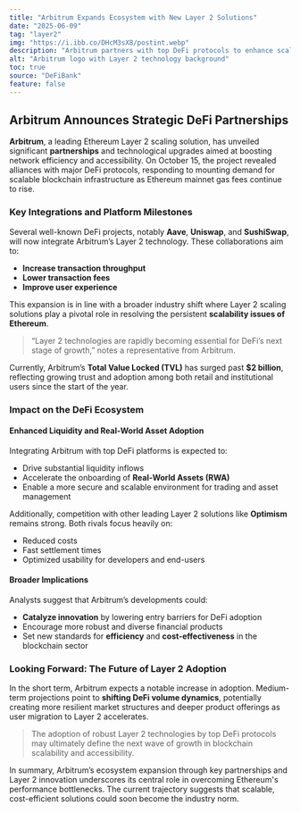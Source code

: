 ```yaml
---
title: "Arbitrum Expands Ecosystem with New Layer 2 Solutions"
date: "2025-06-09"
tag: "layer2"
img: "https://i.ibb.co/DHcM3sX8/postint.webp"
description: "Arbitrum partners with top DeFi protocols to enhance scaling and cut transaction costs."
alt: "Arbitrum logo with Layer 2 technology background"
toc: true
source: "DeFiBank"
feature: false
---
```


## Arbitrum Announces Strategic DeFi Partnerships

**Arbitrum**, a leading Ethereum Layer 2 scaling solution, has unveiled significant **partnerships** and technological upgrades aimed at boosting network efficiency and accessibility. On October 15, the project revealed alliances with major DeFi protocols, responding to mounting demand for scalable blockchain infrastructure as Ethereum mainnet gas fees continue to rise.

### Key Integrations and Platform Milestones

Several well-known DeFi projects, notably **Aave**, **Uniswap**, and **SushiSwap**, will now integrate Arbitrum’s Layer 2 technology. These collaborations aim to:

- **Increase transaction throughput**
- **Lower transaction fees**
- **Improve user experience**

This expansion is in line with a broader industry shift where Layer 2 scaling solutions play a pivotal role in resolving the persistent **scalability issues of Ethereum**.

> “Layer 2 technologies are rapidly becoming essential for DeFi’s next stage of growth,” notes a representative from Arbitrum.

Currently, Arbitrum’s **Total Value Locked (TVL)** has surged past **$2 billion**, reflecting growing trust and adoption among both retail and institutional users since the start of the year.

### Impact on the DeFi Ecosystem

#### Enhanced Liquidity and Real-World Asset Adoption

Integrating Arbitrum with top DeFi platforms is expected to:

- Drive substantial liquidity inflows
- Accelerate the onboarding of **Real-World Assets (RWA)**
- Enable a more secure and scalable environment for trading and asset management

Additionally, competition with other leading Layer 2 solutions like **Optimism** remains strong. Both rivals focus heavily on:

- Reduced costs
- Fast settlement times
- Optimized usability for developers and end-users

#### Broader Implications

Analysts suggest that Arbitrum’s developments could:

- **Catalyze innovation** by lowering entry barriers for DeFi adoption
- Encourage more robust and diverse financial products
- Set new standards for **efficiency** and **cost-effectiveness** in the blockchain sector

### Looking Forward: The Future of Layer 2 Adoption

In the short term, Arbitrum expects a notable increase in adoption. Medium-term projections point to **shifting DeFi volume dynamics**, potentially creating more resilient market structures and deeper product offerings as user migration to Layer 2 accelerates.

> The adoption of robust Layer 2 technologies by top DeFi protocols may ultimately define the next wave of growth in blockchain scalability and accessibility.

In summary, Arbitrum’s ecosystem expansion through key partnerships and Layer 2 innovation underscores its central role in overcoming Ethereum's performance bottlenecks. The current trajectory suggests that scalable, cost-efficient solutions could soon become the industry norm.